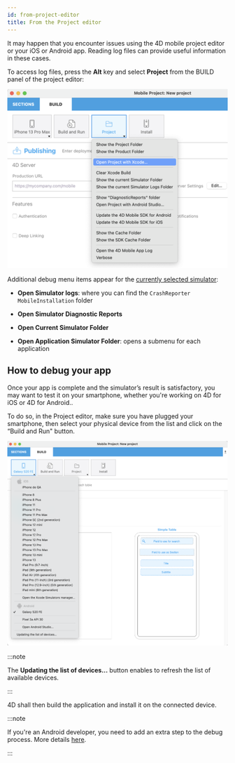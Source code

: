 ```yaml
---
id: from-project-editor
title: From the Project editor
---
```


It may happen that you encounter issues using the 4D mobile project editor or your iOS or Android app. Reading log files can provide useful information in these cases.

To access log files, press the **Alt** key and select **Project** from the BUILD panel of the project editor:

![Debugging](img/project.png)

Additional debug menu items appear for the [currently selected simulator](../project-definition/build-panel#using-the-simulator):


* **Open Simulator logs**: where you can find the `CrashReporter MobileInstallation` folder

* **Open Simulator Diagnostic Reports**

* **Open Current Simulator Folder**

* **Open Application Simulator Folder**: opens a submenu for each application


## How to debug your app

Once your app is complete and the simulator’s result is satisfactory, you may want to test it on your smartphone, whether you're working on 4D for iOS or 4D for Android..

To do so, in the Project editor, make sure you have plugged your smartphone, then select your physical device from the list and click on the “Build and Run" button.

![AndroidDevice](img/phone-selection.png)

:::note

The **Updating the list of devices...** button enables to refresh the list of available devices.

:::

4D shall then build the application and install it on the connected device.

:::note

If you're an Android developer, you need to add an extra step to the debug process. More details [here](from-your-android-device-and-android-studio.md).

:::
